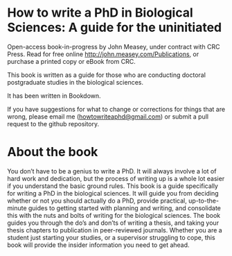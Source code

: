 # How to write a PhD in Biological Sciences: A guide for the uninitiated

Open-access book-in-progress by John Measey, under contract with CRC Press.
Read for free online http://john.measey.com/Publications, or purchase a printed copy or eBook from CRC.

This book is written as a guide for those who are conducting doctoral postgraduate studies in the biological sciences. 

It has been written in Bookdown. 

If you have suggestions for what to change or corrections for things that are wrong, please email me (howtowriteaphd@gmail.com) or submit a pull request to the github repository. 

# About the book
You don’t have to be a genius to write a PhD. It will always involve a lot of hard work and dedication, but the process of writing up is a whole lot easier if you understand the basic ground rules. This book is a guide specifically for writing a PhD in the biological sciences. It will guide you from deciding whether or not you should actually do a PhD, provide practical, up-to-the-minute guides to getting started with planning and writing, and consolidate this with the nuts and bolts of writing for the biological sciences. The book guides you through the do’s and don’ts of writing a thesis, and taking your thesis chapters to publication in peer-reviewed journals. Whether you are a student just starting your studies, or a supervisor struggling to cope, this book will provide the insider information you need to get ahead.
